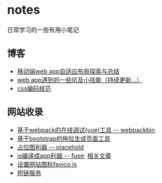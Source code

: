# notes

日常学习的一些有用小笔记

## 博客
* [移动端web app自适应布局探索与总结](http://segmentfault.com/a/1190000003931773)
* [web app遇到的一些坑及小技能（持续更新...）](http://segmentfault.com/a/1190000003932970)
* [css编码规范](http://segmentfault.com/a/1190000003992270)

## 网站收录
* [基于webpack的在线调试(vue)工具 -- webpackbin](http://www.webpackbin.com/EJsur-jpl)
* [基于bootstrap的拖拉生成页面工具](https://bootstrapstudio.io/)
* [占位图利器 -- placehold](https://placehold.it/)
* [js编译成app利器 -- fuse](https://www.fusetools.com/); [相关文章](http://www.tuicool.com/articles/NfyuY3i)
* [设置网站图标favico.js](http://lab.ejci.net/favico.js/)
* [短链服务](http://www.ft12.com/)
